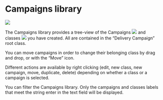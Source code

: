 Campaigns library
=================

![](campaigns-library.png)

The Campaigns library provides a tree-view of the Campaigns ![](Campaign_icon_library.png) and classes ![](class_icon_library.png) you have created. All are contained in the “Delivery Campaign” root class.

You can move campaigns in order to change their belonging class by drag and drop, or with the “Move” icon.

Different actions are available by right clicking (edit, new class, new campaign, move, duplicate, delete) depending on whether a class or a campaign is selected.

You can filter the Campaigns library. Only the campaigns and classes labels that meet the string enter in the text field will be displayed.

